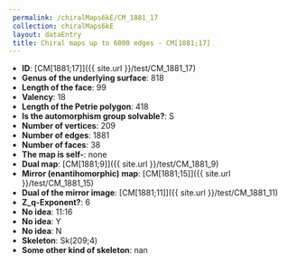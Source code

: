 ```yaml
--- 
 permalink: /chiralMaps6kE/CM_1881_17 
 collection: chiralMaps6kE
 layout: dataEntry
 title: Chiral maps up to 6000 edges - CM[1881;17]
---
```


- **ID**: [CM[1881;17]]({{ site.url }}/test/CM_1881_17)
- **Genus of the underlying surface**: 818
- **Length of the face**: 99
- **Valency**: 18
- **Length of the Petrie polygon**: 418
- **Is the automorphism group solvable?**: S
- **Number of vertices**: 209
- **Number of edges**: 1881
- **Number of faces**: 38
- **The map is self-**: none
- **Dual map**: [CM[1881;9]]({{ site.url }}/test/CM_1881_9)
- **Mirror (enantihomorphic) map**: [CM[1881;15]]({{ site.url }}/test/CM_1881_15)
- **Dual of the mirror image**: [CM[1881;11]]({{ site.url }}/test/CM_1881_11)
- **Z_q-Exponent?**: 6
- **No idea**:  11:16
- **No idea**: Y
- **No idea**: N
- **Skeleton**: Sk(209;4)
- **Some other kind of skeleton**: nan
